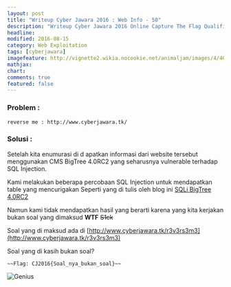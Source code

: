 ```yaml
---
layout: post
title: "Writeup Cyber Jawara 2016 : Web Info - 50"
description: "Writeup Cyber Jawara 2016 Online Capture The Flag Qualification"
headline: 
modified: 2016-08-15
category: Web Exploitation
tags: [cyberjawara]
imagefeature: http://vignette2.wikia.nocookie.net/animaljam/images/4/40/623px-Genius-meme.png
mathjax: 
chart: 
comments: true
featured: false
---
```


### Problem :

`reverse me : http://www.cyberjawara.tk/`


### Solusi :

Setelah kita enumurasi di d apatkan informasi dari website tersebut 
menggunakan CMS BigTree 4.0RC2 yang seharusnya vulnerable terhadap SQL Injection.

Kami melakukan beberapa percobaan SQL Injection untuk mendapatkan table yang mencurigakan
Seperti yang di tulis oleh blog ini [SQLi BigTree 4.0RC2](https://exploit.ph/web-hacking/2015/02/08/a-web-hack/)

Namun kami tidak mendapatkan hasil yang berarti karena yang kita kerjakan bukan soal 
yang dimaksud **WTF** ~~S1ck~~

Soal yang di maksud ada di [http://www.cyberjawara.tk/r3v3rs3m3](http://www.cyberjawara.tk/r3v3rs3m3)

Soal yang di kasih bukan soal? 

`~~Flag: CJ2016{Soal_nya_bukan_soal}~~`

![Genius](http://vignette2.wikia.nocookie.net/animaljam/images/4/40/623px-Genius-meme.png)